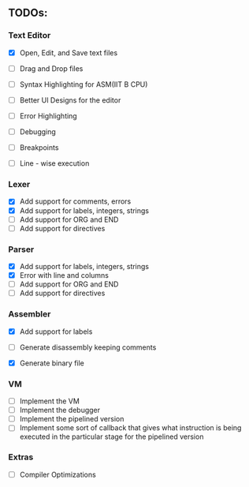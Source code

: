 
## TODOs:

### Text Editor
- [x] Open, Edit, and Save text files
- [ ] Drag and Drop files
- [ ] Syntax Highlighting for ASM(IIT B CPU)
- [ ] Better UI Designs for the editor
- [ ] Error Highlighting
- [ ] Debugging
- [ ] Breakpoints
- [ ] Line - wise execution


### Lexer
- [x] Add support for comments, errors
- [x] Add support for labels, integers, strings
- [ ] Add support for ORG and END
- [ ] Add support for directives

### Parser
- [x] Add support for labels, integers, strings
- [x] Error with line and columns
- [ ] Add support for ORG and END
- [ ] Add support for directives

### Assembler
- [x] Add support for labels
- [ ] Generate disassembly keeping comments
- [x] Generate binary file


### VM
- [ ] Implement the VM
- [ ] Implement the debugger
- [ ] Implement the pipelined version
- [ ] Implement some sort of callback that gives what instruction is being executed in the particular stage for the pipelined version

### Extras
- [ ] Compiler Optimizations

